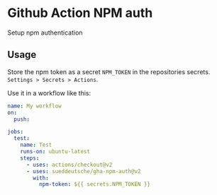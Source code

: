 # Github Action NPM auth

Setup npm authentication

## Usage

Store the npm token as a secret `NPM_TOKEN` in the repositories secrets. `Settings > Secrets > Actions`.

Use it in a workflow like this:

```yaml
name: My workflow
on:
  push:

jobs:
  test:
    name: Test
    runs-on: ubuntu-latest
    steps:
      - uses: actions/checkout@v2
      - uses: sueddeutsche/gha-npm-auth@v2
        with:
          npm-token: ${{ secrets.NPM_TOKEN }}
```
